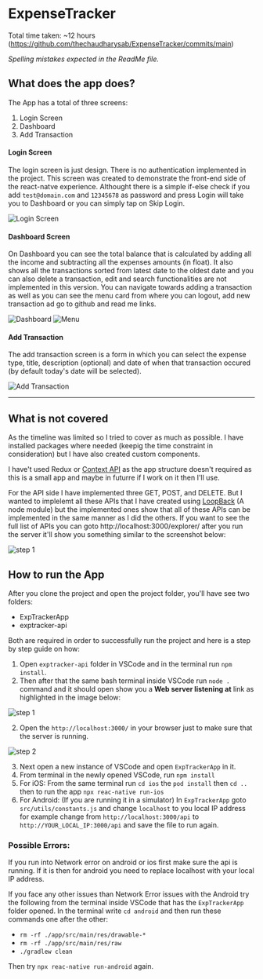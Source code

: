 # ExpenseTracker
Total time taken: ~12 hours (https://github.com/thechaudharysab/ExpenseTracker/commits/main)

*Spelling mistakes expected in the ReadMe file.*

## What does the app does?
The App has a total of three screens:
1. Login Screen
2. Dashboard
3. Add Transaction

#### Login Screen
The login screen is just design. There is no authentication implemented in the project. This screen was created to demonstrate the front-end side of the react-natve experience. Althought there is a simple if-else check if you add `test@domain.com` and `12345678` as password and press Login will take you to Dashboard or you can simply tap on Skip Login.

![Login Screen](https://raw.githubusercontent.com/thechaudharysab/ExpenseTracker/main/readme-assets/s1.png)

#### Dashboard Screen
On Dashboard you can see the total balance that is calculated by adding all the income and subtracting all the expenses amounts (in float). It also shows all the transactions sorted from latest date to the oldest date and you can also delete a transaction, edit and search functionalities are not implemented in this version. You can navigate towards adding a transaction as well as you can see the menu card from where you can logout, add new transaction ad go to github and read me links.

![Dashboard](https://raw.githubusercontent.com/thechaudharysab/ExpenseTracker/main/readme-assets/s2.png)
![Menu](https://raw.githubusercontent.com/thechaudharysab/ExpenseTracker/main/readme-assets/s3.png)

#### Add Transaction
The add transaction screen is a form in which you can select the expense type, title, description (optional) and date of when that transaction occured (by default today's date will be selected).

![Add Transaction](https://raw.githubusercontent.com/thechaudharysab/ExpenseTracker/main/readme-assets/s4.png)

<hr />

## What is not covered
As the timeline was limited so I tried to cover as much as possible. I have installed packages where needed (keepig the time constraint in consideration) but I have also created custom components.

I have't used Redux or [Context API](https://ibjects.medium.com/the-simplest-implementation-of-context-api-in-react-native-94f749187873) as the app structure doesn't required as this is a small app and maybe in futurre if I work on it then I'll use.

For the API side I have implemented three GET, POST, and DELETE. But I wanted to implelemt all these APIs that I have created using [LoopBack](http://loopback.io) (A node module) but the implemented ones show that all of these APIs can be implemented in the same manner as I did the others. If you want to see the full list of APIs you can goto http://localhost:3000/explorer/ after you run the server it'll show you something similar to the screenshot below:

![step 1](https://raw.githubusercontent.com/thechaudharysab/ExpenseTracker/main/readme-assets/apis.png)

## How to run the App

After you clone the project and open the project folder, you'll have see two folders:
- ExpTrackerApp
- exptracker-api

Both are required in order to successfully run the project and here is a step by step guide on how:
1. Open `exptracker-api` folder in VSCode and in the terminal run `npm install`.
2. Then after that the same bash terminal inside VSCode run `node .` command and it should open show you a **Web server listening at** link as highlighted in the image below:

![step 1](https://raw.githubusercontent.com/thechaudharysab/ExpenseTracker/main/readme-assets/1.png)

2. Open the `http://localhost:3000/` in your browser just to make sure that the server is running.

![step 2](https://raw.githubusercontent.com/thechaudharysab/ExpenseTracker/main/readme-assets/1a.png)

3. Next open a new instance of VSCode and open `ExpTrackerApp` in it.
4. From terminal in the newly opened VSCode, run `npm install`
5. For iOS: From the same terminal run `cd ios` the `pod install` then `cd ..` then to run the app `npx reac-native run-ios`
6. For Android: (If you are running it in a simulator) In `ExpTrackerApp` goto `src/utils/constants.js` and change `localhost` to you local IP address for example change from `http://localhost:3000/api` to `http://YOUR_LOCAL_IP:3000/api` and save the file to run again.

### Possible Errors:
If you run into Network error on android or ios first make sure the api is running. If it is then for android you need to replace localhost with your local IP address.

If you face any other issues than Network Error issues with the Android try the following from the terminal inside VSCode that has the `ExpTrackerApp` folder opened. In the terminal write `cd android` and then run these commands one after the other:
- `rm -rf ./app/src/main/res/drawable-*`
- `rm -rf ./app/src/main/res/raw`
- `./gradlew clean`

Then try `npx reac-native run-android` again.

